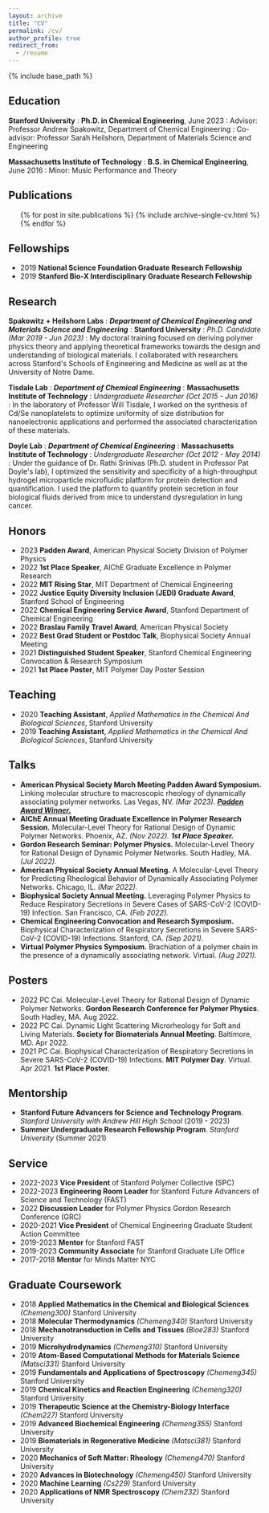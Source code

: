 ```yaml
---
layout: archive
title: "CV"
permalink: /cv/
author_profile: true
redirect_from:
  - /resume
---
```


{% include base_path %}

## Education

**Stanford University**
:   **Ph.D. in Chemical Engineering**, June 2023
:   Advisor: Professor Andrew Spakowitz, Department of Chemical Engineering
:   Co-advisor: Professor Sarah Heilshorn, Department of Materials Science and Engineering

**Massachusetts Institute of Technology**
:   **B.S. in Chemical Engineering**, June 2016
:   Minor: Music Performance and Theory
  
## Publications

  <ul>{% for post in site.publications %}
    {% include archive-single-cv.html %}
  {% endfor %}</ul>

## Fellowships

* 2019 **National Science Foundation Graduate Research Fellowship**
* 2019 **Stanford Bio-X Interdisciplinary Graduate Research Fellowship**

## Research

**Spakowitz + Heilshorn Labs**
:   <i>**Department of Chemical Engineering and Materials Science and Engineering**</i>
:   **Stanford University**
:   <i>Ph.D. Candidate (Mar 2019 - Jun 2023)</i>
:   My doctoral training focused on deriving polymer physics theory and applying theoretical frameworks towards the design and understanding of biological materials. I collaborated with researchers across Stanford's Schools of Engineering and Medicine as well as at the University of Notre Dame. 

**Tisdale Lab**
:   <i>**Department of Chemical Engineering**</i>
:   **Massachusetts Institute of Technology**
:   <i>Undergraduate Researcher (Oct 2015 - Jun 2016)</i>
:   In the laboratory of Professor Will Tisdale, I worked on the synthesis of Cd/Se nanoplatelets to optimize uniformity of size distribution for nanoelectronic applications and performed the associated characterization of these materials. 

**Doyle Lab**
:   <i>**Department of Chemical Engineering**</i>
:   **Massachusetts Institute of Technology**
:   <i>Undergraduate Researcher (Oct 2012 - May 2014)</i>
:   Under the guidance of Dr. Rathi Srinivas (Ph.D. student in Professor Pat Doyle's lab), I optimized the sensitivity and specificity of a high-throughput hydrogel microparticle microfluidic platform for protein detection and quantification. I used the platform to quantify protein secretion in four biological fluids derived from mice to understand dysregulation in lung cancer. 

## Honors

* 2023 **Padden Award**, American Physical Society Division of Polymer Physics
* 2022 **1st Place Speaker**, AIChE Graduate Excellence in Polymer Research
* 2022 **MIT Rising Star**, MIT Department of Chemical Engineering
* 2022 **Justice Equity Diversity Inclusion (JEDI) Graduate Award**, Stanford School of Engineering
* 2022 **Chemical Engineering Service Award**, Stanford Department of Chemical Engineering
* 2022 **Braslau Family Travel Award**, American Physical Society
* 2022 **Best Grad Student or Postdoc Talk**, Biophysical Society Annual Meeting
* 2021 **Distinguished Student Speaker**, Stanford Chemical Engineering Convocation & Research Symposium
* 2021 **1st Place Poster**, MIT Polymer Day Poster Session

## Teaching

* 2020 **Teaching Assistant**, <i>Applied Mathematics in the Chemical And Biological Sciences</i>, Stanford University
* 2019 **Teaching Assistant**, <i>Applied Mathematics in the Chemical And Biological Sciences</i>, Stanford University

## Talks

* **American Physical Society March Meeting Padden Award Symposium.** Linking molecular structure to macroscopic rheology of dynamically associating polymer networks. Las Vegas, NV. <i>(Mar 2023).</i> [***Padden Award Winner.***](https://engage.aps.org/dpoly/honors/prizes-awards/frank-padden-award#:~:text=The%20Frank%20J.,D.)
* **AIChE Annual Meeting Graduate Excellence in Polymer Research Session.** Molecular-Level Theory for Rational Design of Dynamic Polymer Networks. Phoenix, AZ. <i>(Nov 2022).</i> ***1st Place Speaker.***
* **Gordon Research Seminar: Polymer Physics.** Molecular-Level Theory for Rational Design of Dynamic Polymer Networks. South Hadley, MA. <i>(Jul 2022).</i>
* **American Physical Society Annual Meeting.** A Molecular-Level Theory for Predicting Rheological Behavior of Dynamically Associating Polymer Networks. Chicago, IL. <i>(Mar 2022).</i>
* **Biophysical Society Annual Meeting.** Leveraging Polymer Physics to Reduce Respiratory Secretions in Severe Cases of SARS-CoV-2 (COVID-19) Infection. San Francisco, CA. <i>(Feb 2022).</i>
* **Chemical Engineering Convocation and Research Symposium.** Biophysical Characterization of Respiratory Secretions in Severe SARS-CoV-2 (COVID-19) Infections. Stanford, CA. <i>(Sep 2021).</i>
* **Virtual Polymer Physics Symposium.** Brachiation of a polymer chain in the presence of a dynamically associating network. Virtual. <i>(Aug 2021).</i>

## Posters

* 2022 PC Cai. Molecular-Level Theory for Rational Design of Dynamic Polymer Networks. **Gordon Research Conference for Polymer Physics**. South Hadley, MA. Aug 2022.
* 2022 PC Cai. Dynamic Light Scattering Microrheology for Soft and Living Materials. **Society for Biomaterials Annual Meeting**. Baltimore, MD. Apr 2022.
* 2021 PC Cai. Biophysical Characterization of Respiratory Secretions in Severe SARS-CoV-2 (COVID-19) Infections. **MIT Polymer Day**. Virtual. Apr 2021. **1st Place Poster.**

## Mentorship

* **Stanford Future Advancers for Science and Technology Program**. <i>Stanford University with Andrew Hill High School</i> (2019 - 2023)
* **Summer Undergraduate Research Fellowship Program**. <i>Stanford University</i> (Summer 2021)

## Service

* 2022-2023 **Vice President** of Stanford Polymer Collective (SPC)
* 2022-2023 **Engineering Room Leader** for Stanford Future Advancers of Science and Technology (FAST)
* 2022 **Discussion Leader** for Polymer Physics Gordon Research Conference (GRC)
* 2020-2021 **Vice President** of Chemical Engineering Graduate Student Action Committee
* 2019-2023 **Mentor** for Stanford FAST
* 2019-2023 **Community Associate** for Stanford Graduate Life Office
* 2017-2018 **Mentor** for Minds Matter NYC

## Graduate Coursework

* 2018 **Applied Mathematics in the Chemical and Biological Sciences** <i>(Chemeng300)</i> Stanford University
* 2018 **Molecular Thermodynamics** <i>(Chemeng340)</i> Stanford University
* 2018 **Mechanotransduction in Cells and Tissues** <i>(Bioe283)</i> Stanford University
* 2019 **Microhydrodynamics** <i>(Chemeng310)</i> Stanford University
* 2019 **Atom-Based Computational Methods for Materials Science** <i>(Matsci331)</i> Stanford University
* 2019 **Fundamentals and Applications of Spectroscopy** <i>(Chemeng345)</i> Stanford University
* 2019 **Chemical Kinetics and Reaction Engineering** <i>(Chemeng320)</i> Stanford University
* 2019 **Therapeutic Science at the Chemistry-Biology Interface** <i>(Chem227)</i> Stanford University
* 2019 **Advanced Biochemical Engineering** <i>(Chemeng355)</i> Stanford University
* 2019 **Biomaterials in Regenerative Medicine** <i>(Matsci381)</i> Stanford University
* 2020 **Mechanics of Soft Matter: Rheology** <i>(Chemeng470)</i> Stanford University
* 2020 **Advances in Biotechnology** <i>(Chemeng450)</i> Stanford University
* 2020 **Machine Learning** <i>(Cs229)</i> Stanford University
* 2020 **Applications of NMR Spectroscopy** <i>(Chem232)</i> Stanford University